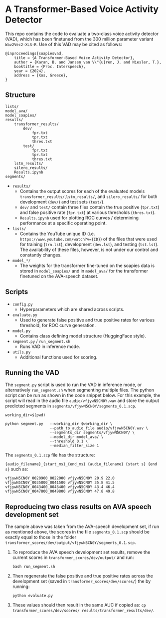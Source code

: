 # A Transformer-Based Voice Activity Detector

This repo contains the code to evaluate a two-class voice activity detector (VAD), which has been finetuned from the 300 million parameter variant `Wav2Vec2-XLS-R`. Use of this VAD may be cited as follows:

```
@inproceedings{soapiesvad,
    title = {A Transformer-Based Voice Activity Detector},
    author = {Karan, B. and Jansen van V\"{u}ren, J. and Niesler, T.},
    booktitle = {Proc. Interspeech},
    year = {2024},
    address = {Kos, Greece},
}
```

## Structure

```
lists/
model_ava/
model_soapies/
results/
    transformer_results/
        dev/
            fpr.txt
            tpr.txt
            thres.txt
        test/
            fpr.txt
            tpr.txt
            thres.txt
    lstm_results/
    silero_results/
    Results.ipynb
segments/
```

 * `results/`
    * Contains the output scores for each of the evaluated models `transformer_results/`,`lstm_results/`, and `silero_results/` for both development (`dev/`) and test sets (`test/`).
    * `dev/` and `test/` contain three files contain the true positive (`tpr.txt`) and false positive rate (`fpr.txt`) at various thresholds (`thres.txt`).
    * `Results.ipynb` used for plotting ROC curves / determining performance at a specific operating point.
 * `lists/`
    * Contains the YouTube unique ID (i.e. `https://www.youtube.com/watch?v={ID}`) of the files that were used for training (`trn.lst`), development (`dev.lst`), and testing (`tst.lst`). The availability of these files, however, is not under our control and constantly changes.
 * `model_*/`
    * The weights for the transformer fine-tuned on the soapies data is stored in `model_soapies/` and in `model_ava/` for the transformer finetuned on the AVA-speech dataset.


## Scripts

 * `config.py`
    * Hyperparameters which are shared across scripts.
 * `evaluate.py` 
    * Used to generate false positive and true positive rates for various threshold, for ROC curve generation.
 * `model.py`
    * Contains class defining model structure (HuggingFace style).
 * `segment.py` / `run_segment.sh`
    * Runs VAD in inference mode.
 * `utils.py`
    * Additional functions used for scoring.

## Running the VAD

The `segment.py` script is used to run the VAD in inference mode, or alternatively `run_segment.sh` when segmenting multiple files. The python script can be run as shown in the code snippet below. For this example, the script will read in the audio file `audio/vfjywN5CN0Y.wav` and store the output predicted segments in `segments/vfjywN5CN0Y/segments_0.1.scp`.

```
working_dir=$(pwd)

python segment.py   --working_dir $working_dir \
                    --path_to_audio_file audio/vfjywN5CN0Y.wav \
                    --segments_dir segments/vfjywN5CN0Y/ \
                    --model_dir model_ava/ \
                    --threshold 0.1 \
                    --median_filter_size 1
```

The `segments_0.1.scp` file has the structure:

`{audio_filename}_{start_ms}_{end_ms} {audio_filename} {start s} {end s}` such as:

```
vfjywN5CN0Y_0020900_0022000 vfjywN5CN0Y 20.9 22.0
vfjywN5CN0Y_0035800_0041500 vfjywN5CN0Y 35.8 41.5
vfjywN5CN0Y_0043400_0046400 vfjywN5CN0Y 43.4 46.4
vfjywN5CN0Y_0047800_0049800 vfjywN5CN0Y 47.8 49.8
```

## Reproducing two class results on AVA speech development set

The sample above was taken from the AVA-speech development set, if run as mentioned above, the scores in the file `segments_0.1.scp` should be exactly equal to those in the folder `transformer_scores/dev/output/vfjywN5CN0Y/segments_0.1.scp`.

 1. To reproduce the AVA speech development set results, remove the current scores in `transformer_scores/dev/output/` and run:

    ```
    bash run_segment.sh
    ```

 2. Then regenerate the false positive and true positive rates across the development set (saved in `transformer_scores/dev/scores/`) the by running:

    ```
    python evaluate.py
    ```

 3. These values should then result in the same AUC if copied as:
  `cp transformer_scores/dev/scores/ results/transformer_results/dev/`.